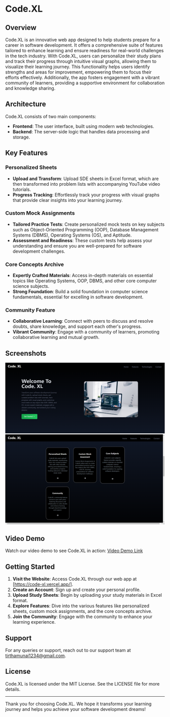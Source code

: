 ﻿# Code.XL

## Overview

Code.XL is an innovative web app designed to help students prepare for a career in software development. It offers a comprehensive suite of features tailored to enhance learning and ensure readiness for real-world challenges in the tech industry. With Code.XL, users can personalize their study plans and track their progress through intuitive visual graphs, allowing them to visualize their learning journey. This functionality helps users identify strengths and areas for improvement, empowering them to focus their efforts effectively. Additionally, the app fosters engagement with a vibrant community of learners, providing a supportive environment for collaboration and knowledge sharing.

## Architecture

Code.XL consists of two main components:
- **Frontend**: The user interface, built using modern web technologies.
- **Backend**: The server-side logic that handles data processing and storage.

## Key Features

### Personalized Sheets
- **Upload and Transform**: Upload SDE sheets in Excel format, which are then transformed into problem lists with accompanying YouTube video tutorials.
- **Progress Tracking**: Effortlessly track your progress with visual graphs that provide clear insights into your learning journey.

### Custom Mock Assignments
- **Tailored Practice Tests**: Create personalized mock tests on key subjects such as Object-Oriented Programming (OOP), Database Management Systems (DBMS), Operating Systems (OS), and Aptitude.
- **Assessment and Readiness**: These custom tests help assess your understanding and ensure you are well-prepared for software development challenges.

### Core Concepts Archive
- **Expertly Crafted Materials**: Access in-depth materials on essential topics like Operating Systems, OOP, DBMS, and other core computer science subjects.
- **Strong Foundation**: Build a solid foundation in computer science fundamentals, essential for excelling in software development.

### Community Feature
- **Collaborative Learning**: Connect with peers to discuss and resolve doubts, share knowledge, and support each other's progress.
- **Vibrant Community**: Engage with a community of learners, promoting collaborative learning and mutual growth.

## Screenshots

![Screenshot 1](Frontend/src/assets/screen1.png)  <!-- Ensure this path is correct -->
![Screenshot 2](Frontend/src/assets/screen2.png)  <!-- Ensure this path is correct -->

## Video Demo

Watch our video demo to see Code.XL in action: [Video Demo Link](https://drive.google.com/file/d/1ivNQrtOYQaofHKUEowIwtOstiGGktADP/view?usp=sharing)

## Getting Started

1. **Visit the Website**: Access Code.XL through our web app at [https://code-xl.vercel.app/].
2. **Create an Account**: Sign up and create your personal profile.
3. **Upload Study Sheets**: Begin by uploading your study materials in Excel format.
4. **Explore Features**: Dive into the various features like personalized sheets, custom mock assignments, and the core concepts archive.
5. **Join the Community**: Engage with the community to enhance your learning experience.

## Support

For any queries or support, reach out to our support team at [tirthamunai1234@gmail.com](mailto:tirthamunai1234@gmail.com).

## License

Code.XL is licensed under the MIT License. See the LICENSE file for more details.

---

Thank you for choosing Code.XL. We hope it transforms your learning journey and helps you achieve your software development dreams!
